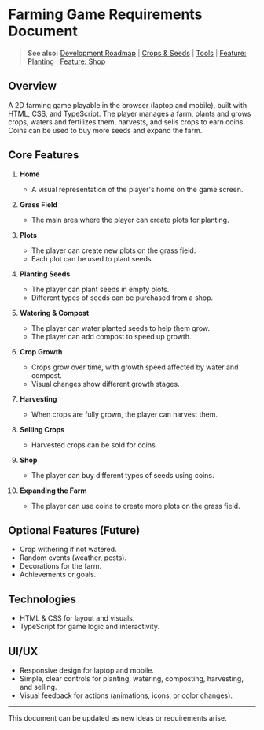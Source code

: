 # Farming Game Requirements Document

> **See also:** [Development Roadmap](planning.md) | [Crops & Seeds](crops.md) | [Tools](tools.md) | [Feature: Planting](feature-planting.md) | [Feature: Shop](feature-shop.md)

## Overview
A 2D farming game playable in the browser (laptop and mobile), built with HTML, CSS, and TypeScript. The player manages a farm, plants and grows crops, waters and fertilizes them, harvests, and sells crops to earn coins. Coins can be used to buy more seeds and expand the farm.

## Core Features
1. **Home**
   - A visual representation of the player's home on the game screen.

2. **Grass Field**
   - The main area where the player can create plots for planting.

3. **Plots**
   - The player can create new plots on the grass field.
   - Each plot can be used to plant seeds.

4. **Planting Seeds**
   - The player can plant seeds in empty plots.
   - Different types of seeds can be purchased from a shop.

5. **Watering & Compost**
   - The player can water planted seeds to help them grow.
   - The player can add compost to speed up growth.

6. **Crop Growth**
   - Crops grow over time, with growth speed affected by water and compost.
   - Visual changes show different growth stages.

7. **Harvesting**
   - When crops are fully grown, the player can harvest them.

8. **Selling Crops**
   - Harvested crops can be sold for coins.

9. **Shop**
   - The player can buy different types of seeds using coins.

10. **Expanding the Farm**
    - The player can use coins to create more plots on the grass field.

## Optional Features (Future)
- Crop withering if not watered.
- Random events (weather, pests).
- Decorations for the farm.
- Achievements or goals.

## Technologies
- HTML & CSS for layout and visuals.
- TypeScript for game logic and interactivity.

## UI/UX
- Responsive design for laptop and mobile.
- Simple, clear controls for planting, watering, composting, harvesting, and selling.
- Visual feedback for actions (animations, icons, or color changes).

---
This document can be updated as new ideas or requirements arise.
